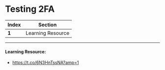 # Testing 2FA

Index | Section
--- | ---
**1** | Learning Resource

___


#### Learning Resource: 

* https://t.co/6N3HnTssNA?amp=1